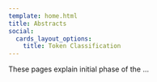 ```yaml
---
template: home.html
title: Abstracts
social:
  cards_layout_options:
    title: Token Classification
---
```


These pages explain initial phase of the ...
